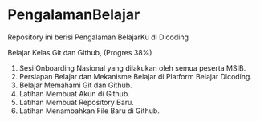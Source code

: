 # PengalamanBelajar
Repository ini berisi Pengalaman BelajarKu di Dicoding

Belajar Kelas Git dan Github, (Progres 38%)
1.	Sesi Onboarding Nasional yang dilakukan oleh semua peserta MSIB.
2.	Persiapan Belajar dan Mekanisme Belajar di Platform Belajar Dicoding.
3.	Belajar Memahami Git dan Github.
4.	Latihan Membuat Akun di Github.
5.	Latihan Membuat Repository Baru.
6.	Latihan Menambahkan File Baru di Github.
